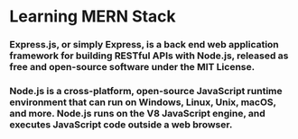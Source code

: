 <h1>Learning MERN Stack</h1>

<h3><strong>Express.js</strong>, or simply Express, is a back end web application framework for building RESTful APIs with Node.js, released as free and open-source software under the MIT License.</h3>

<h3><strong>Node.js</strong> is a cross-platform, open-source JavaScript runtime environment that can run on Windows, Linux, Unix, macOS, and more. Node.js runs on the V8 JavaScript engine, and executes JavaScript code outside a web browser.</h3>